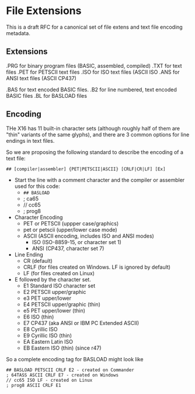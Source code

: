 # File Extensions

This is a draft RFC for a canonical set of file extens and text file encoding metadata. 

## Extensions 

.PRG for binary program files (BASIC, assembled, compiled)
.TXT for text files
.PET for PETSCII text files
.ISO for ISO text files (ASCII ISO
.ANS for ANSI text files (ASCII CP437)

.BAS for text encoded BASIC files.
.B2 for line numbered, text encoded BASIC files
.BL for BASLOAD files

## Encoding

THe X16 has 11 built-in character sets (although roughly half of them are "thin" 
variants of the same glyphs), and there are 3 common options for line endings
in text files.

So we are proposing the following standard to describe the encoding of a text file:

`## [compiler|assembler] {PET|PETSCII|ASCII} [CRLF|CR|LF] [Ex]`

* Start the line with a comment character and the compiler or assembler used for this code:
  * `## BASLOAD`
  * ; ca65
  * // cc65
  * ; prog8
* Character Encoding
  * PET or PETSCII (uppper case/graphics)
  * pet or petscii (upper/lower case mode)
  * ASCII (ASCII encoding, includes ISO and ANSI modes)
    * ISO (ISO-8859-15, or character set 1)
    * ANSI (CP437, character set 7)
* Line Ending
  * CR (default)
  * CRLF (for files created on Windows. LF is ignored by default)
  * LF (for files created on Linux)
* E followed by the character set.
  * E1  Standard ISO character set
  * E2  PETSCII upper/graphic
  * e3  PET upper/lower
  * E4  PETSCII upper/graphic (thin)
  * e5  PET upper/lower (thin)
  * E6  ISO (thin)
  * E7  CP437 (aka ANSI or IBM PC Extended ASCII)
  * E8  Cyrillic ISO
  * E9  Cyrillic ISO (thin)
  * EA  Eastern Latin ISO 
  * EB  Eastern ISO (thin) (since r47)

So a complete encoding tag for BASLOAD might look like

```
## BASLOAD PETSCII CRLF E2 - created on Commander
; 64TASS ASCII CRLF E7 - created on Windows
// cc65 ISO LF - created on Linux
; prog8 ASCII CRLF E1
```

